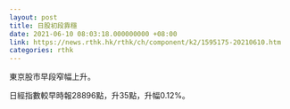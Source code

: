 ```yaml
---
layout: post
title: 日股初段靠穩
date: 2021-06-10 08:03:18.000000000 +08:00
link: https://news.rthk.hk/rthk/ch/component/k2/1595175-20210610.htm
categories: rthk
---
```


東京股市早段窄幅上升。

日經指數較早時報28896點，升35點，升幅0.12%。
